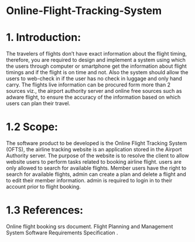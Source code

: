 # Online-Flight-Tracking-System

# 1. Introduction:

The travelers of flights don’t have exact information about the flight timing,
therefore, you are required to design and implement a system using which the users
through computer or smartphone get the information about flight timings and if the
flight is on time and not. Also the system should allow the users to web-check in if
the user has no check in luggage and only hand carry. The flights live information
can be procured form more than 2 sources viz., the airport authority server and
online free sources such as adware flight, to ensure the accuracy of the information
based on which users can plan their travel.

# 1.2 Scope:
The software product to be developed is the Online Flight Tracking System (OFTS), the airline tracking website is an application stored in the Airport Authority server. The purpose of the website is to resolve the client to allow website users to perform tasks related to booking airline flight. users are only allowed to search for available flights. Member users have the right to search for available flights, admin can create a plan and delete a flight and to edit their member information. admin is required to login in to their account prior to flight booking.

# 1.3 References: 
Online flight booking srs document.
Flight Planning and Management System Software Requirements Specification .
